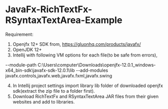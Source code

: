 # JavaFx-RichTextFx-RSyntaxTextArea-Example


Requirement:
1. Openjfx 12+ SDK from, https://gluonhq.com/products/javafx/
2. OpenJDK 12+
3. Intellij with following VM options for each file(to be safe from errors),

  --module-path C:\Users\computer\Downloads\openjfx-12.0.1_windows-x64_bin-sdk\javafx-sdk-12.0.1\lib --add-modules javafx.controls,javafx.web,javafx.fxml,javafx.swing

4. In Intellij project settings import library lib folder of downloaded openjfx sdk(extract the zip file to a folder first).
5. Download RichTextFx and RSyntaxTextArea JAR files from their given websites and add to libraries.


